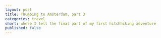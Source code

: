 ```yaml
---
layout: post
title: Thumbing to Amsterdam, part 3
categories: travel
short: where I tell the final part of my first hitchhiking adventure
published: false
---
```



